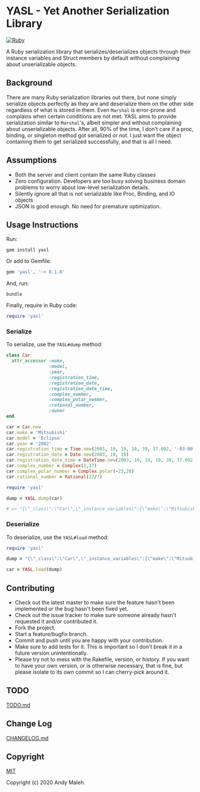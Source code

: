 # YASL - Yet Another Serialization Library
[![Ruby](https://github.com/AndyObtiva/yasl/workflows/Ruby/badge.svg)](https://github.com/AndyObtiva/yasl/actions?query=workflow%3ARuby)

A Ruby serialization library that serializes/deserializes objects through their instance variables and Struct members by default without complaining about unserializable objects.

## Background

There are many Ruby serialization libraries out there, but none simply serialize objects perfectly as they are and deserialize them on the other side regardless of what is stored in them. Even `Marshal` is error-prone and complains when certain conditions are not met. YASL aims to provide serialization similar to `Marshal`'s, albeit simpler and without complaining about unserializable objects. After all, 90% of the time, I don't care if a proc, binding, or singleton method got serialized or not. I just want the object containing them to get serialized successfully, and that is all I need.

## Assumptions

- Both the server and client contain the same Ruby classes
- Zero configuration. Developers are too busy solving business domain problems to worry about low-level serialization details.
- Silently ignore all that is not serializable like Proc, Binding, and IO objects
- JSON is good enough. No need for premature optimization.

## Usage Instructions

Run:

`gem install yasl`

Or add to Gemfile:

```ruby
gem 'yasl', '~> 0.1.0'
```

And, run:

`bundle`

Finally, require in Ruby code:

```ruby
require 'yasl'
```

### Serialize

To serialize, use the `YASL#dump` method:

```ruby
class Car
  attr_accessor :make,
                :model,
                :year,
                :registration_time,
                :registration_date,
                :registration_date_time,
                :complex_number,
                :complex_polar_number,
                :rational_number,
                :owner
end

car = Car.new
car.make = 'Mitsubishi'
car.model = 'Eclipse'
car.year = '2002'
car.registration_time = Time.new(2003, 10, 19, 10, 39, 37.092, '-03:00')
car.registration_date = Date.new(2003, 10, 19)
car.registration_date_time = DateTime.new(2003, 10, 19, 10, 39, 37.092, '-03:00')
car.complex_number = Complex(2,37)
car.complex_polar_number = Complex.polar(-23,28)
car.rational_number = Rational(22/7)

require 'yasl'

dump = YASL.dump(car)

# => "{\"_class\":\"Car\",\"_instance_variables\":{\"make\":\"Mitsubishi\",\"model\":\"Eclipse\",\"year\":\"2002\",\"registration_time\":{\"_class\":\"Time\",\"_data\":[0,2452932,49177,\"12644383719423828125/137438953472\",-10800,2299161.0]},\"registration_date\":{\"_class\":\"Date\",\"_data\":[0,2452932,0,0,0,2299161.0]},\"registration_date_time\":{\"_class\":\"DateTime\",\"_data\":[0,2452932,49177,92000000,-10800,2299161.0]},\"complex_number\":{\"_class\":\"Complex\",\"_data\":\"2+37i\"},\"complex_polar_number\":{\"_class\":\"Complex\",\"_data\":\"22.13993492521203-6.230833131080988i\"},\"rational_number\":{\"_class\":\"Rational\",\"_data\":\"3/1\"}}}"
```

### Deserialize

To deserialize, use the `YASL#load` method:

```ruby
require 'yasl'

dump = "{\"_class\":\"Car\",\"_instance_variables\":{\"make\":\"Mitsubishi\",\"model\":\"Eclipse\",\"year\":\"2002\",\"registration_time\":{\"_class\":\"Time\",\"_data\":[0,2452932,49177,\"12644383719423828125/137438953472\",-10800,2299161.0]},\"registration_date\":{\"_class\":\"Date\",\"_data\":[0,2452932,0,0,0,2299161.0]},\"registration_date_time\":{\"_class\":\"DateTime\",\"_data\":[0,2452932,49177,92000000,-10800,2299161.0]},\"complex_number\":{\"_class\":\"Complex\",\"_data\":\"2+37i\"},\"complex_polar_number\":{\"_class\":\"Complex\",\"_data\":\"22.13993492521203-6.230833131080988i\"},\"rational_number\":{\"_class\":\"Rational\",\"_data\":\"3/1\"}}}"

car = YASL.load(dump)
```

## Contributing

-   Check out the latest master to make sure the feature hasn't been
    implemented or the bug hasn't been fixed yet.
-   Check out the issue tracker to make sure someone already hasn't
    requested it and/or contributed it.
-   Fork the project.
-   Start a feature/bugfix branch.
-   Commit and push until you are happy with your contribution.
-   Make sure to add tests for it. This is important so I don't break it
    in a future version unintentionally.
-   Please try not to mess with the Rakefile, version, or history. If
    you want to have your own version, or is otherwise necessary, that
    is fine, but please isolate to its own commit so I can cherry-pick
    around it.

## TODO

[TODO.md](TODO.md)

## Change Log

[CHANGELOG.md](CHANGELOG.md)

## Copyright

[MIT](LICENSE.txt)

Copyright (c) 2020 Andy Maleh.
